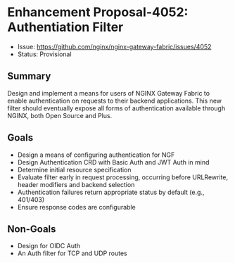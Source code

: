 # Enhancement Proposal-4052: Authentiation Filter

- Issue: https://github.com/nginx/nginx-gateway-fabric/issues/4052
- Status: Provisional

## Summary

Design and implement a means for users of NGINX Gateway Fabric to enable authentication on requests to their backend applications.
This new filter should eventually expose all forms of authentication available through NGINX, both Open Source and Plus.

## Goals

- Design a means of configuring authentication for NGF
- Design Authentication CRD with Basic Auth and JWT Auth in mind
- Determine initial resource specification
- Evaluate filter early in request processing, occurring before URLRewrite, header modifiers and backend selection
- Authentication failures return appropriate status by default (e.g., 401/403)
- Ensure response codes are configurable

## Non-Goals

- Design for OIDC Auth
- An Auth filter for TCP and UDP routes
